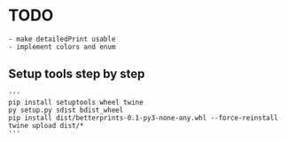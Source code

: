 # TODO

    - make detailedPrint usable
    - implement colors and enum

## Setup tools step by step

    '''
    pip install setuptools wheel twine
    py setup.py sdist bdist_wheel
    pip install dist/betterprints-0.1-py3-none-any.whl --force-reinstall
    twine upload dist/*
    '''
